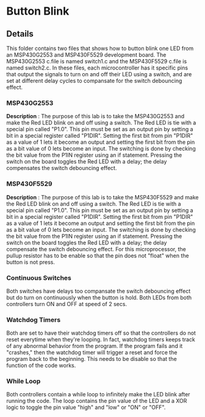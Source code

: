 # Button Blink
## Details
This folder contains two files that shows how to button blink one LED from an MSP430G2553 and MSP430F5529 development board. The MSP430G2553 c.file is named switch1.c and the MSP430F5529 c.file is named switch2.c. In these files, each microcontroller has it specific pins that output the signals to turn on and off their LED using a switch, and are set at different delay cycles to compansate for the switch debouncing effect.

### MSP430G2553
**Description** : The purpose of this lab is to take the MSP430G2553 and make the Red LED blink on and off using a switch. The Red LED is tie with a special pin called "P1.0". This pin must be set as an output pin by setting a bit in a special register called "P1DIR". Setting the first bit from pin "P1DIR" as a value of 1 lets it become an output and setting the first bit from the pin as a bit value of 0 lets become an input. The switching is done by checking the bit value from the P1IN register using an if statement. Pressing the switch on the board toggles the Red LED with a delay; the delay compensates the switch debouncing effect.

### MSP430F5529
**Description** : The purpose of this lab is to take the MSP430F5529 and make the Red LED blink on and off using a switch. The Red LED is tie with a special pin called "P1.0". This pin must be set as an output pin by setting a bit in a special register called "P1DIR". Setting the first bit from pin "P1DIR" as a value of 1 lets it become an output and setting the first bit from the pin as a bit value of 0 lets become an input. The switching is done by checking the bit value from the P1IN register using an if statement. Pressing the switch on the board toggles the Red LED with a delay; the delay compensate the switch debouncing effect. For this microprocessor, the pullup resistor has to be enable so that the pin does not "float" when the button is not press.

### Continuous Switches 
Both switches have delays too compansate the switch debouncing effect but do turn on continuously when the button is hold. Both LEDs from both controllers turn ON and OFF at speed of 2 secs.  

### Watchdog Timers
Both are set to have their watchdog timers off so that the controllers do not reset everytime when they're looping. In fact, watchdog timers keeps track of any abnormal behavior from the program. If the program fails and it "crashes," then the watchdog timer will trigger a reset and force the program back to the beginning. This needs to be disable so that the function of the code works.

### While Loop
Both controllers contain a while loop to infinitely make the LED blink after running the code. The loop contains the pin value of the LED and a XOR logic to toggle the pin value "high" and "low" or "ON" or "OFF".
